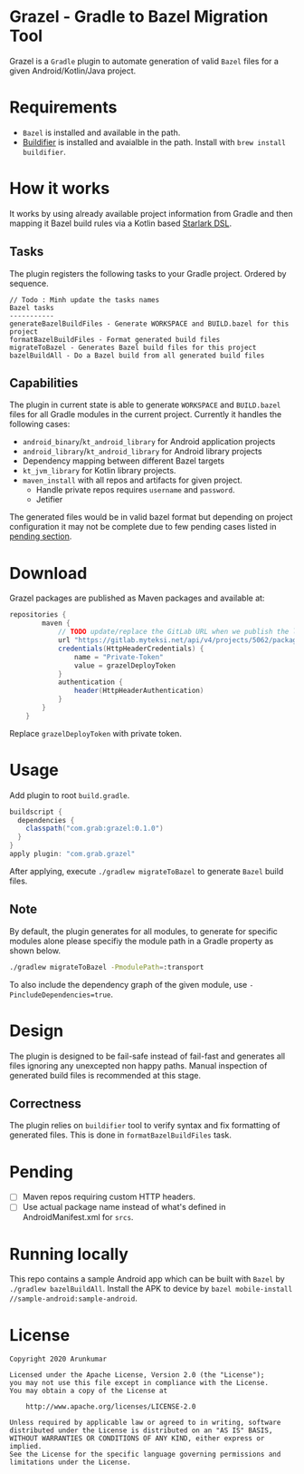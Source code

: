 # Grazel - Gradle to Bazel Migration Tool

Grazel is a `Gradle` plugin to automate generation of valid `Bazel` files for a given Android/Kotlin/Java project. 

# Requirements

* `Bazel` is installed and available in the path.
* [Buildifier](https://github.com/bazelbuild/buildtools/tree/master/buildifier) is installed and avaialble in the path. Install with `brew install buildifier`.

# How it works

It works by using already available project information from Gradle and then mapping it Bazel build rules via a Kotlin based [Starlark DSL](grazel-gradle-plugin/src/main/kotlin/com/grab/grazel/bazel/starlark).

## Tasks

The plugin registers the following tasks to your Gradle project. Ordered by sequence.

```
// Todo : Minh update the tasks names
Bazel tasks
-----------
generateBazelBuildFiles - Generate WORKSPACE and BUILD.bazel for this project
formatBazelBuildFiles - Format generated build files
migrateToBazel - Generates Bazel build files for this project
bazelBuildAll - Do a Bazel build from all generated build files
```

## Capabilities

The plugin in current state is able to generate `WORKSPACE` and `BUILD.bazel` files for all Gradle modules in the current project. Currently it handles the following cases:

* `android_binary`/`kt_android_library` for Android application projects
* `android_library`/`kt_android_library` for Android library projects
* Dependency mapping between different Bazel targets
* `kt_jvm_library` for Kotlin library projects.
* `maven_install` with all repos and artifacts for given project.
  * Handle private repos requires `username` and `password`.
  * Jetifier


The generated files would be in valid bazel format but depending on project configuration it may not be complete due to few pending cases listed in [pending section](#pending).

# Download

Grazel packages are published as Maven packages and available at:
```groovy
repositories {
        maven {
            // TODO update/replace the GitLab URL when we publish the library to GitHub
            url "https://gitlab.myteksi.net/api/v4/projects/5062/packages/maven"
            credentials(HttpHeaderCredentials) {
                name = "Private-Token"
                value = grazelDeployToken
            }
            authentication {
                header(HttpHeaderAuthentication)
            }
        }
    }
```
Replace `grazelDeployToken` with private token.

# Usage

Add plugin to root `build.gradle`.

```groovy
buildscript {
  dependencies {
    classpath("com.grab:grazel:0.1.0")
  }
}
apply plugin: "com.grab.grazel"
```

After applying, execute `./gradlew migrateToBazel` to generate `Bazel` build files.

## Note

By default, the plugin generates for all modules, to generate for specific modules alone please specifiy the module path in a Gradle property as shown below.

```bash
./gradlew migrateToBazel -PmodulePath=:transport
```

To also include the dependency graph of the given module, use `-PincludeDependencies=true`.

# Design

The plugin is designed to be fail-safe instead of fail-fast and generates all files ignoring any unexcepted non happy paths. Manual inspection of generated build files is recommended at this stage.

## Correctness

The plugin relies on `buildifier` tool to verify syntax and fix formatting of generated files. This is done in `formatBazelBuildFiles` task.

# Pending
- [ ] Maven repos requiring custom HTTP headers.
- [ ] Use actual package name instead of what's defined in AndroidManifest.xml for `srcs`.
    
# Running locally

This repo contains a sample Android app which can be built with `Bazel` by `./gradlew bazelBuildAll`.
Install the APK to device by `bazel mobile-install //sample-android:sample-android`.

# License

```
Copyright 2020 Arunkumar

Licensed under the Apache License, Version 2.0 (the "License");
you may not use this file except in compliance with the License.
You may obtain a copy of the License at

    http://www.apache.org/licenses/LICENSE-2.0

Unless required by applicable law or agreed to in writing, software
distributed under the License is distributed on an "AS IS" BASIS,
WITHOUT WARRANTIES OR CONDITIONS OF ANY KIND, either express or implied.
See the License for the specific language governing permissions and
limitations under the License.
```